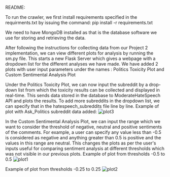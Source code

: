 

README:

To run the crawler, we first install requirements specified in the requirments.txt by issuing the command: pip install -r requirements.txt

We need to have MongoDB installed as that is the database software we use for storing and retrieving the data.

After following the instructions for collecting data from our Project 2 implementation, we can view different plots for analysis by running the sm.py file. This starts a new Flask Server which gives a webpage with a dropdown list for the different analyses we have made.
We have added 2 plots with user input parameters under the names : Politics Toxicity Plot and Custom Sentimental Analysis Plot

Under the Politics Toxicity Plot, we can now input the subreddit by a drop-down list from which the toxicity results can be collected and displayed in real-time. This sends data stored in the database to ModerateHateSpeech API and plots the results. To add more subreddits in the dropdown list, we can specify that in the hatespeech_subreddits file line by line.
Example of plot with Ask_Politics subreddit data added:
![plot3](https://github.com/2023-Fall-CS-415-515/project-3-implementation-the-phoenix/assets/114188838/ebc96521-616c-4c44-946d-fc57b681f692)


In the Custom Sentimental Analysis Plot, we can input the range which we want to consider the threshold of negative, neutral and positive sentiments of the comments. For example, a user can specify any value less than -0.5 is considered as negative and anything greater than 0.5 is positive and the values in this range are neutral. This changes the plots as per the user's inputs useful for comparing sentiment analysis at different thresholds which was not visible in our previous plots.
Example of plot from thresholds -0.5 to 0.5
![plot1](https://github.com/2023-Fall-CS-415-515/project-3-implementation-the-phoenix/assets/114188838/82aabc50-1177-4a1d-bd2e-362a16560b4b)

Example of plot from thresholds -0.25 to 0.25
![plot2](https://github.com/2023-Fall-CS-415-515/project-3-implementation-the-phoenix/assets/114188838/4d3d2d4e-d079-4921-89fe-1dc8b23f986a)

